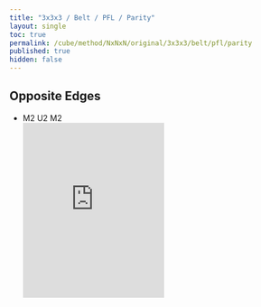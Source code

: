 ```yaml
---
title: "3x3x3 / Belt / PFL / Parity"
layout: single
toc: true
permalink: /cube/method/NxNxN/original/3x3x3/belt/pfl/parity
published: true
hidden: false
---
```


<head>
  <base target="_blank">
  <style>
    .iframe-wrapper {
      overflow      : hidden;
      margin-bottom : -35px;
    }
    iframe {
      width         : 250px;
      height        : 330px;
      margin-top    : -20px;
      border        : none;
    }
  </style>
</head>



## Opposite Edges

- M2 U2 M2
  <div class="iframe-wrapper">
    <iframe
      scrolling="no"
      src="https://ruwix.com/widget/3d/?alg=M2'%20U2'%20M2'&colored=D*%20F%20FL%20FR%20B%20BL%20BR%20L%20R&setupmoves=x2%20U2&hover=9&speed=500&flags=canvas"
    ></iframe>
  </div>
